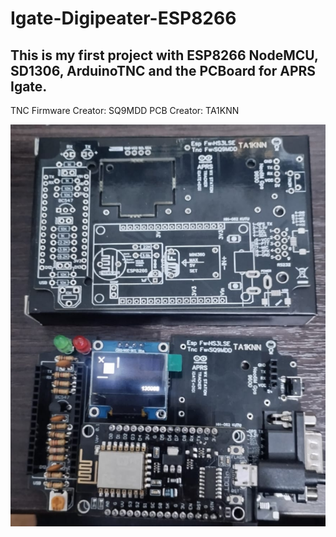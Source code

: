# Igate-Digipeater-ESP8266

## This is my first project with ESP8266 NodeMCU, SD1306, ArduinoTNC and the PCBoard for APRS Igate.

TNC Firmware Creator: SQ9MDD
PCB Creator: TA1KNN

![APRS Igate PCB TA1KNN](https://github.com/ltiisidii/Igate-Digipeater-ESP8266/blob/main/res/aprs-pcb.png)